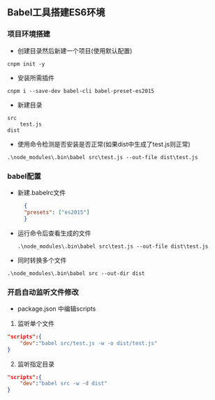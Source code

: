 ## Babel工具搭建ES6环境
### 项目环境搭建
* 创建目录然后新建一个项目(使用默认配置)
```
cnpm init -y
```
* 安装所需插件
```
cnpm i --save-dev babel-cli babel-preset-es2015
```
* 新建目录
```
src
    test.js
dist
```
* 使用命令检测是否安装是否正常(如果dist中生成了test.js则正常)
```
.\node_modules\.bin\babel src\test.js --out-file dist\test.js
```
### babel配置
* 新建.babelrc文件
  ```json
    {
    "presets": ["es2015"]
    }
  ```
* 运行命令后查看生成的文件
  ```
  .\node_modules\.bin\babel src\test.js --out-file dist\test.js
  ```
* 同时转换多个文件
```npm
.\node_modules\.bin\babel src --out-dir dist
```
### 开启自动监听文件修改
* package.json
  中编辑scripts
1. 监听单个文件
```json
"scripts":{
    "dev":"babel src/test.js -w -o dist/test.js"
}
```
2. 监听指定目录
```json
"scripts":{
    "dev":"babel src -w -d dist"
}
```